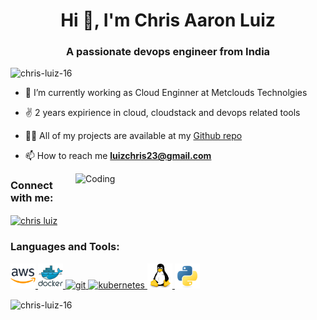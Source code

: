 <h1 align="center">Hi 👋, I'm Chris Aaron Luiz</h1>
<h3 align="center">A passionate devops engineer from India</h3>

<p align="left"> <img src="https://komarev.com/ghpvc/?username=chris-luiz-16&label=Profile%20views&color=0e75b6&style=flat" alt="chris-luiz-16" /> </p>

- 🔭 I’m currently working as Cloud Enginner at Metclouds Technolgies

- ✌️ 2 years expirience in cloud, cloudstack and devops related tools 

- 👨‍💻 All of my projects are available at my [Github repo](https://github.com/Chris-luiz-16?tab=repositories)

- 📫 How to reach me **luizchris23@gmail.com**


<img align="right" alt="Coding" width="400" src="https://cdn.dribbble.com/users/926537/screenshots/4502902/dev-ops-gif-dr.gif">

<h3 align="left">Connect with me:</h3>
<p align="left">
<a href="https://linkedin.com/in/chris luiz" target="blank"><img align="center" src="https://raw.githubusercontent.com/rahuldkjain/github-profile-readme-generator/master/src/images/icons/Social/linked-in-alt.svg" alt="chris luiz" height="30" width="40" /></a>
</p>

<h3 align="left">Languages and Tools:</h3>
<p align="left"> <a href="https://aws.amazon.com" target="_blank" rel="noreferrer"> <img src="https://raw.githubusercontent.com/devicons/devicon/master/icons/amazonwebservices/amazonwebservices-original-wordmark.svg" alt="aws" width="40" height="40"/> </a> <a href="https://www.docker.com/" target="_blank" rel="noreferrer"> <img src="https://raw.githubusercontent.com/devicons/devicon/master/icons/docker/docker-original-wordmark.svg" alt="docker" width="40" height="40"/> </a> <a href="https://git-scm.com/" target="_blank" rel="noreferrer"> <img src="https://www.vectorlogo.zone/logos/git-scm/git-scm-icon.svg" alt="git" width="40" height="40"/> </a> <a href="https://kubernetes.io" target="_blank" rel="noreferrer"> <img src="https://www.vectorlogo.zone/logos/kubernetes/kubernetes-icon.svg" alt="kubernetes" width="40" height="40"/> </a> <a href="https://www.linux.org/" target="_blank" rel="noreferrer"> <img src="https://raw.githubusercontent.com/devicons/devicon/master/icons/linux/linux-original.svg" alt="linux" width="40" height="40"/> </a> <a href="https://www.python.org" target="_blank" rel="noreferrer"> <img src="https://raw.githubusercontent.com/devicons/devicon/master/icons/python/python-original.svg" alt="python" width="40" height="40"/> </a> </p>

<p><img align="center" src="https://github-readme-stats.vercel.app/api/top-langs?username=chris-luiz-16&show_icons=true&locale=en&layout=compact" alt="chris-luiz-16" /></p>
